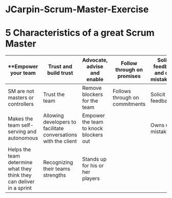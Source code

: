 # JCarpin-Scrum-Master-Exercise

# **5 Characteristics of a great Scrum Master**

**Empower your team |Trust and build trust|Advocate, advise and enable|Follow through on promises|Solicit feedback and own mistakes**
------------------|---------------------|---------------------------|--------------------------|---------------------------------
SM are not masters or controllers|Trust the team|Remove blockers for the team|Follows through on commitments|Solicit feedback 
Makes the team self-serving and autonomous|Allowing developers to facilitate conversations with the client|Empower the team to knock blockers out| |Owns up to mistakes 
Helps the team determine what they think they can deliver in a sprint|Recognizing their teams strengths |Stands up for his or her players| | |
